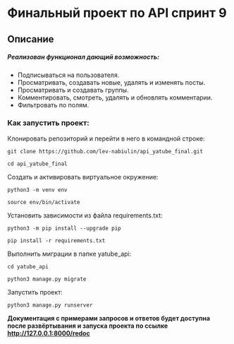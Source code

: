 # Финальный проект по API спринт 9
## Описание

##### Реализован функционал дающий возможность:
* Подписываться на пользователя.
* Просматривать, создавать новые, удалять и изменять посты.
* Просматривать и создавать группы.
* Комментировать, смотреть, удалять и обновлять комментарии.
* Фильтровать по полям.

### Как запустить проект:

Клонировать репозиторий и перейти в него в командной строке:

```
git clone https://github.com/lev-nabiulin/api_yatube_final.git
```

```
cd api_yatube_final
```

Cоздать и активировать виртуальное окружение:

```
python3 -m venv env
```

```
source env/bin/activate
```

Установить зависимости из файла requirements.txt:

```
python3 -m pip install --upgrade pip
```

```
pip install -r requirements.txt
```

Выполнить миграции в папке yatube_api:

```
cd yatube_api
```
```
python3 manage.py migrate
```

Запустить проект:

```
python3 manage.py runserver
```

**Документация с примерами запросов и ответов будет доступна после развёртывания и запуска проекта по ссылке http://127.0.0.1:8000/redoc**
